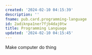 ```yaml
---
created: '2024-02-10 04:15:39'
description: ''
fname: pub.card.programming-language
id: 2adiknpa1ner7fjb4daj0tw
title: Programming Language
updated: '2024-02-10 04:15:45'
---
```


Make computer do thing
